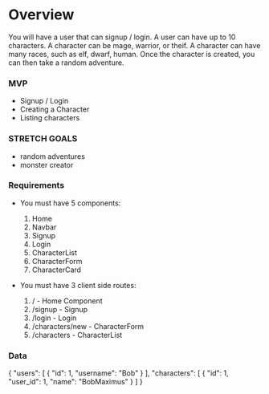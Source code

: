 # Overview
You will have a user that can signup / login. A user can have up to 10 characters. A character can be mage, warrior, or theif. A character can have many races, such as elf, dwarf, human. Once the character is created, you can then take a random adventure.


### MVP
- Signup / Login
- Creating a Character
- Listing characters


### STRETCH GOALS
- random adventures
- monster creator



### Requirements

* You must have 5 components:
  1. Home
  2. Navbar
  3. Signup
  4. Login
  5. CharacterList
  6. CharacterForm
  7. CharacterCard

* You must have 3 client side routes:
  1. / - Home Component
  2. /signup - Signup
  3. /login - Login
  4. /characters/new - CharacterForm
  5. /characters - CharacterList


### Data

{
  "users": [
    {
      "id": 1,
      "username": "Bob"
    }
  ],
  "characters": [
    {
      "id": 1,
      "user_id": 1,
      "name": "BobMaximus"
    }
  ]
}